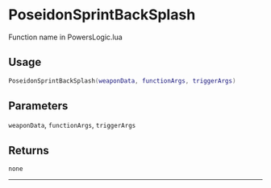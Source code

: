 # PoseidonSprintBackSplash
Function name in PowersLogic.lua
## Usage
```lua
PoseidonSprintBackSplash(weaponData, functionArgs, triggerArgs)
```
## Parameters
`weaponData`, `functionArgs`, `triggerArgs`
## Returns
`none`

---